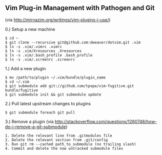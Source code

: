 Vim Plug-in Management with Pathogen and Git
--------------------------------------------
(via http://mirnazim.org/writings/vim-plugins-i-use/)

0.) Setup a new machine

```
$ cd ~
$ git clone --recursive git@github.com:dweaver/dotvim.git .vim
$ ln -s .vim/.vimrc .vimrc
$ ln -s .vim/Xresources .Xresources
$ ln -s .vim/.bash_profile .bash_profile
$ ln -s .vim/.screenrc .screenrc
```

1.) Add a new plugin

```
$ mv /path/to/plugin ~/.vim/bundle/plugin_name 
$ cd ~/.vim
$ git submodule add git://github.com/tpope/vim-fugitive.git bundle/fugitive
$ git submodule init && git submodule update
```

2.) Pull latest upstream changes to plugins
```
$ git submodule foreach git pull
```

3.) Remove a plugin
    (via http://stackoverflow.com/questions/1260748/how-do-i-remove-a-git-submodule)

    1. Delete the relevant line from .gitmodules file
    2. Delete the relevant section from .git/config
    3. Run git rm --cached path_to_submodule (no trailing slash)
    4. Commit and delete the now untracked submodule files

